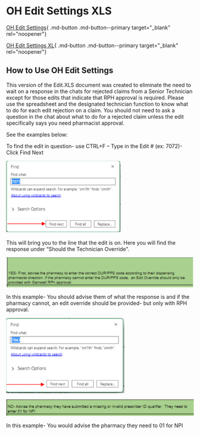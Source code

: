 # OH Edit Settings XLS

[OH Edit Settings](https://mygainwell.sharepoint.com/:x:/t/OHSPBM/Ed_QhtgJNkVKg7Jr32scXgkB-A4jTB0kjTVSrQi8I6lLZg?e=VedSxd){ .md-button .md-button--primary target="_blank" rel="noopener"}

[OH Edit Settings XL](https://mygainwell.sharepoint.com/:x:/t/OHClinicalandTechnicalHelpdesk/EX09I3PMEIRCrFpMp5rpiB8Ba6MCMBwkU6lLxo6KyrDVDw?e=kW0iyw){ .md-button .md-button--primary target="_blank" rel="noopener"}

## How to Use OH Edit Settings

This version of the Edit.XLS document was created to eliminate the need to wait on a response in the chats for rejected claims from a Senior Technician except for those edits that indicate that RPH approval is required. Please use the spreadsheet and the designated technician function to know what to do for each edit rejection on a claim. You should not need to ask a question in the chat about what to do for a rejected claim unless the edit specifically says you need pharmacist approval.

See the examples below:

To find the edit in question- use CTRL+F – Type in the Edit # (ex: 7072)- Click Find Next

![](edit_settings1.PNG)

This will bring you to the line that the edit is on. Here you will find the response under “Should the Technician Override”.

![](edit_settings2.PNG)

In this example- You should advise them of what the response is and if the pharmacy cannot, an edit override should be provided- but only with RPH approval.

![](edit_settings3.PNG)

![](edit_settings4.PNG)

In this example- You would advise the pharmacy they need to 01 for NPI
